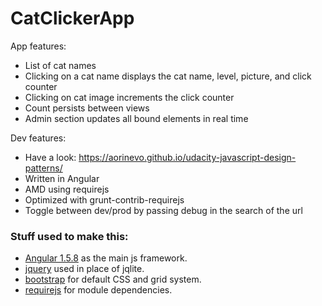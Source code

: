 # CatClickerApp

App features:

 * List of cat names
 * Clicking on a cat name displays the cat name, level, picture, and click counter
 * Clicking on cat image increments the click counter
 * Count persists between views
 * Admin section updates all bound elements in real time

Dev features:

 * Have a look: https://aorinevo.github.io/udacity-javascript-design-patterns/
 * Written in Angular
 * AMD using requirejs
 * Optimized with grunt-contrib-requirejs
 * Toggle between dev/prod by passing debug in the search of the url


### Stuff used to make this:

 * [Angular 1.5.8](https://www.npmjs.com/package/angular) as the main js framework.
 * [jquery](https://www.npmjs.com/package/jquery) used in place of jqlite.
 * [bootstrap](https://www.npmjs.com/package/bootstrap) for default CSS and grid system.
 * [requirejs](https://www.npmjs.com/package/requirejs) for module dependencies.

